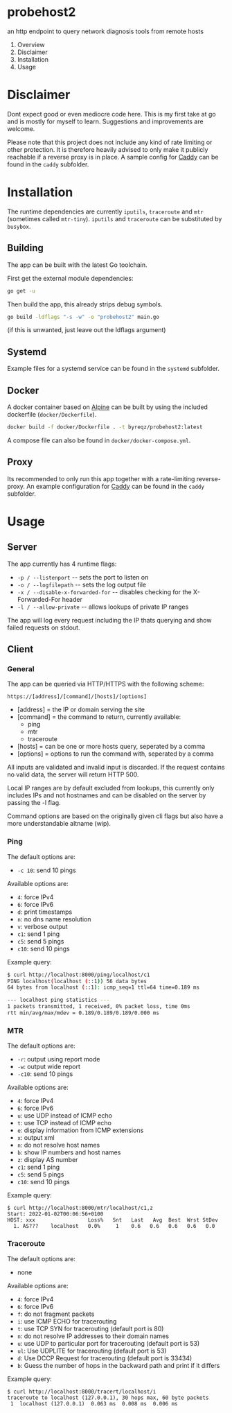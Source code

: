 # probehost2
an http endpoint to query network diagnosis tools from remote hosts

1. Overview
2. Disclaimer
3. Installation
4. Usage

# Disclaimer
Dont expect good or even mediocre code here. This is my first take at go and is mostly for myself to learn. Suggestions and improvements are welcome.

Please note that this project does not include any kind of rate limiting or other protection. It is therefore heavily advised to only make it publicly reachable if a reverse proxy is in place. A sample config for <a href="caddyserver.com/">Caddy</a> can be found in the `caddy` subfolder. 

# Installation
The runtime dependencies are currently `iputils`, `traceroute` and `mtr` (sometimes called `mtr-tiny`). `iputils` and `traceroute` can be substituted by `busybox`.

## Building
The app can be built with the latest Go toolchain.

First get the external module dependencies:
```sh
go get -u
```
Then build the app, this already strips debug symbols. 
```sh
go build -ldflags "-s -w" -o "probehost2" main.go
```
(if this is unwanted, just leave out the ldflags argument)

## Systemd
Example files for a systemd service can be found in the `systemd` subfolder.

## Docker
A docker container based on <a href="https://alpinelinux.org">Alpine</a> can be built by using the included dockerfile (`docker/Dockerfile`).
```sh
docker build -f docker/Dockerfile . -t byreqz/probehost2:latest
```
A compose file can also be found in `docker/docker-compose.yml`.

## Proxy
Its recommended to only run this app together with a rate-limiting reverse-proxy. An example configuration for <a href="caddyserver.com/">Caddy</a> can be found in the `caddy` subfolder. 

# Usage
## Server
The app currently has 4 runtime flags:
- `-p / --listenport` -- sets the port to listen on
- `-o / --logfilepath` -- sets the log output file
- `-x / --disable-x-forwarded-for` -- disables checking for the X-Forwarded-For header
- `-l / --allow-private` -- allows lookups of private IP ranges

The app will log every request including the IP thats querying and show failed requests on stdout.

## Client
### General
The app can be queried via HTTP/HTTPS with the following scheme:
```
https://[address]/[command]/[hosts]/[options]
```

- [address] = the IP or domain serving the site
- [command] = the command to return, currently available:
  - ping
  - mtr
  - traceroute
- [hosts] = can be one or more hosts query, seperated by a comma
- [options] = options to run the command with, seperated by a comma

All inputs are validated and invalid input is discarded. If the request contains no valid data, the server will return HTTP 500.

Local IP ranges are by default excluded from lookups, this currently only includes IPs and not hostnames and can be disabled on the server by passing the -l flag.

Command options are based on the originally given cli flags but also have a more understandable altname (wip).

### Ping
The default options are:
- `-c 10`: send 10 pings

Available options are:
- `4`: force IPv4
- `6`: force IPv6
- `d`: print timestamps
- `n`: no dns name resolution
- `v`: verbose output
- `c1`: send 1 ping
- `c5`: send 5 pings
- `c10`: send 10 pings

Example query:
```sh
$ curl http://localhost:8000/ping/localhost/c1
PING localhost(localhost (::1)) 56 data bytes
64 bytes from localhost (::1): icmp_seq=1 ttl=64 time=0.189 ms

--- localhost ping statistics ---
1 packets transmitted, 1 received, 0% packet loss, time 0ms
rtt min/avg/max/mdev = 0.189/0.189/0.189/0.000 ms
```

### MTR
The default options are:
- `-r`: output using report mode
- `-w`: output wide report
- `-c10`: send 10 pings

Available options are:
- `4`: force IPv4
- `6`: force IPv6
- `u`: use UDP instead of ICMP echo
- `t`: use TCP instead of ICMP echo
- `e`: display information from ICMP extensions
- `x`: output xml
- `n`: do not resolve host names
- `b`: show IP numbers and host names
- `z`: display AS number
- `c1`: send 1 ping
- `c5`: send 5 pings
- `c10`: send 10 pings

Example query:
```
$ curl http://localhost:8000/mtr/localhost/c1,z
Start: 2022-01-02T00:06:56+0100
HOST: xxx                 Loss%   Snt   Last   Avg  Best  Wrst StDev
  1. AS???    localhost   0.0%     1    0.6   0.6   0.6   0.6   0.0
```

### Traceroute
The default options are:
- none

Available options are:
- `4`: force IPv4
- `6`: force IPv6
- `f`: do not fragment packets
- `i`: use ICMP ECHO for tracerouting
- `t`: use TCP SYN for tracerouting (default port is 80)
- `n`: do not resolve IP addresses to their domain names
- `u`: use UDP to particular port for tracerouting (default port is 53)
- `ul`: Use UDPLITE for tracerouting (default port is 53)
- `d`: Use DCCP Request for tracerouting (default port is 33434)
- `b`: Guess the number of hops in the backward path and print if it differs

Example query:
```
$ curl http://localhost:8000/tracert/localhost/i 
traceroute to localhost (127.0.0.1), 30 hops max, 60 byte packets
 1  localhost (127.0.0.1)  0.063 ms  0.008 ms  0.006 ms

```